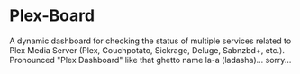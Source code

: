 # Plex-Board
A dynamic dashboard for checking the status of multiple services related to Plex Media Server (Plex, Couchpotato, Sickrage, Deluge, Sabnzbd+, etc.). Pronounced "Plex Dashboard" like that ghetto name la-a (ladasha)... sorry...
